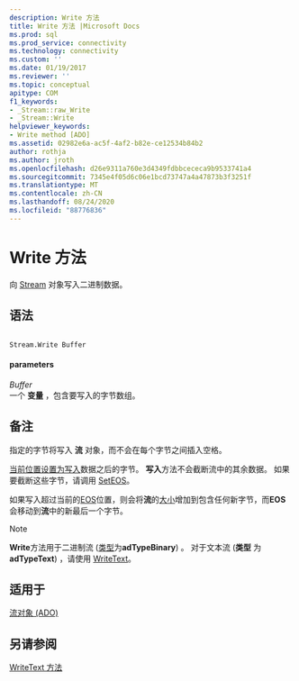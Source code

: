 ```yaml
---
description: Write 方法
title: Write 方法 |Microsoft Docs
ms.prod: sql
ms.prod_service: connectivity
ms.technology: connectivity
ms.custom: ''
ms.date: 01/19/2017
ms.reviewer: ''
ms.topic: conceptual
apitype: COM
f1_keywords:
- _Stream::raw_Write
- _Stream::Write
helpviewer_keywords:
- Write method [ADO]
ms.assetid: 02982e6a-ac5f-4af2-b82e-ce12534b84b2
author: rothja
ms.author: jroth
ms.openlocfilehash: d26e9311a760e3d4349fdbbcececa9b9533741a4
ms.sourcegitcommit: 7345e4f05d6c06e1bcd73747a4a47873b3f3251f
ms.translationtype: MT
ms.contentlocale: zh-CN
ms.lasthandoff: 08/24/2020
ms.locfileid: "88776836"
---
```

# <a name="write-method"></a>Write 方法
向 [Stream](./stream-object-ado.md) 对象写入二进制数据。  
  
## <a name="syntax"></a>语法  
  
```  
  
Stream.Write Buffer  
```  
  
#### <a name="parameters"></a>parameters  
 *Buffer*  
 一个 **变量** ，包含要写入的字节数组。  
  
## <a name="remarks"></a>备注  
 指定的字节将写入 **流** 对象，而不会在每个字节之间插入空格。  
  
 [当前位置设置为写入](./position-property-ado.md)数据之后的字节。 **写入**方法不会截断流中的其余数据。 如果要截断这些字节，请调用 [SetEOS](./seteos-method.md)。  
  
 如果写入超过当前的[EOS](./eos-property.md)位置，则会将**流**的[大小](./size-property-ado-stream.md)增加到包含任何新字节，而**EOS**会移动到**流**中的新最后一个字节。  
  
> [!NOTE]
>  **Write**方法用于二进制流 ([类型](./type-property-ado-stream.md)为**adTypeBinary**) 。 对于文本流 (**类型** 为 **adTypeText**) ，请使用 [WriteText](./writetext-method.md)。  
  
## <a name="applies-to"></a>适用于  
 [流对象 (ADO)](./stream-object-ado.md)  
  
## <a name="see-also"></a>另请参阅  
 [WriteText 方法](./writetext-method.md)